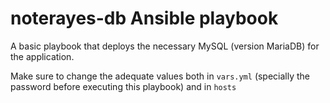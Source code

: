 # noterayes-db Ansible playbook

A basic playbook that deploys the necessary MySQL (version MariaDB) for the application.

Make sure to change the adequate values both in `vars.yml` (specially the password before executing this playbook) and in `hosts`

